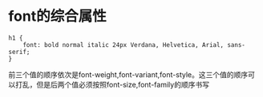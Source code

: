 # font的综合属性 #
    h1 {
		font: bold normal italic 24px Verdana, Helvetica, Arial, sans-serif;
	}
前三个值的顺序依次是font-weight,font-variant,font-style。这三个值的顺序可以打乱，但是后两个值必须按照font-size,font-family的顺序书写
